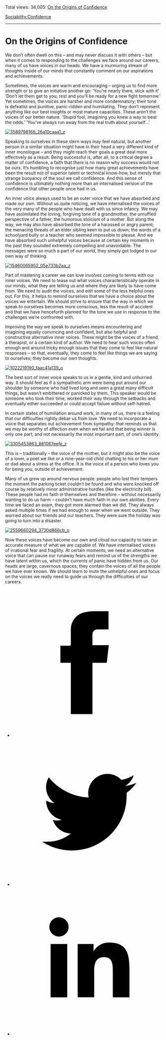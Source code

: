 Total views: 34,005: [On the Origins of Confidence](https://www.theschooloflife.com/thebookoflife/on-the-origins-of-confidence/)

[Sociability:](https://www.theschooloflife.com/thebookoflife/category/sociability/)[Confidence](https://www.theschooloflife.com/thebookoflife/category/sociability/confidence/)

* * *

# On the Origins of Confidence
<style>
						.alignnone {
  display: block;
  margin-left: auto;
  margin-right: auto;
  align: center:
}

.addtoany_share_save_container {
display:none;
}

.wp-block-image {
		display: block;
  margin-left: auto;
  margin-right: auto;
  width: 50%;
}

.aligncenter {
display: block;
  margin-left: auto;
  margin-right: auto;
  align: center:
}

@media only screen and (max-width: 500px) {
  .wp-block-image {
		display: block;
  margin-left: auto;
  margin-right: auto;
  width: 100%;
} }

h1 {max-width: 600px !important;
}
.s18-single-post .content-area .site-main article .post-cat-header-display + .old-wrapper p {
    font-size: 1.200em
}
						</style>

We don’t often dwell on this – and may never discuss it with others – but when it comes to responding to the challenges we face around our careers, many of us have voices in our heads. We have a murmuring stream of thoughts inside of our minds that constantly comment on our aspirations and achievements.

Sometimes, the voices are warm and encouraging – urging us to find more strength or to give an initiative another go: ‘You’re nearly there, stick with it’ ‘Don’t let them get to you; rest and you’ll be ready for a new fight tomorrow.’ Yet sometimes, the voices are harsher and more condemnatory; their tone is defeatist and punitive, panic-ridden and humiliating. They don’t represent anything like our best insights or most mature capacities. These aren’t the voices of our better nature. ‘Stupid fool, imagining you knew a way to beat the odds.’ ‘You’ve always run away from the real truth about yourself…’

[![3589798166_26a10caaa1_z](https://www.theschooloflife.com/thebookoflife/wp-content/uploads/2016/05/3589798166_26a10caaa1_z1.jpg)](http://www.thebookoflife.org/wp-content/uploads/2016/05/3589798166_26a10caaa1_z1.jpg)

Speaking to ourselves in these stern ways may feel natural, but another person in a similar situation might have in their head a very different kind of inner monologue – and they might reach their goals a great deal more effectively as a result. Being successful is, after all, to a critical degree a matter of confidence, a faith that there is no reason why success would not be ours. It’s humbling to recognise just how many great achievements have been the result not of superior talent or technical know-how, but merely that strange buoyancy of the soul we call confidence. And this sense of confidence is ultimately nothing more than an internalised version of the confidence that other people once had in us.

An inner voice always used to be an outer voice that we have absorbed and made our own. Without us quite noticing, we have internalised the voices of the very many of the people who have dealt with us since infancy. We may have assimilated the loving, forgiving tone of a grandmother, the unruffled perspective of a father, the humorous stoicism of a mother. But along the way, we may also have absorbed the tone of a harassed or angry parent; the menacing threats of an elder sibling keen to put us down; the words of a schoolyard bully or a teacher who seemed impossible to please. And we have absorbed such unhelpful voices because at certain key moments in the past they sounded extremely compelling and unavoidable. The messages were so much a part of our world, they simply got lodged in our own way of thinking.

[![15460065952_05e733b2aa_z](https://www.theschooloflife.com/thebookoflife/wp-content/uploads/2016/05/15460065952_05e733b2aa_z.jpg)](http://www.thebookoflife.org/wp-content/uploads/2016/05/15460065952_05e733b2aa_z.jpg)

Part of mastering a career we can love involves coming to terms with our inner voices. We need to tease out what voices characteristically operate in our minds, what they are telling us and where they are likely to have come from. We need to audit the voices, and edit some of the less helpful ones out. For this, it helps to remind ourselves that we have a choice about the voices we entertain. We should strive to ensure that the way in which we speak to ourselves becomes more conscious, less the result of accident and that we have henceforth planned for the tone we use in response to the challenges we’re confronted with.

Improving the way we speak to ourselves means encountering and imagining equally convincing and confident, but also helpful and constructive alternative inner voices. These might be the voices of a friend, a therapist, or a certain kind of author. We need to hear such voices often enough and around tricky enough issues that they come to feel like natural responses – so that, eventually, they come to feel like things we are saying to ourselves; they become our own thoughts.

[![1022219190_faac41a139_o](https://www.theschooloflife.com/thebookoflife/wp-content/uploads/2016/05/1022219190_faac41a139_o.jpg)](http://www.thebookoflife.org/wp-content/uploads/2016/05/1022219190_faac41a139_o.jpg)

The best sort of inner voice speaks to us in a gentle, kind and unhurried way. It should feel as if a sympathetic arm were being put around our shoulder by someone who had lived long and seen a great many difficult things, but wasn’t embittered or panicked by them. This speaker would be someone who took their time, worked their way through the setbacks and eventually either succeeded or could accept failure without self-hatred.

In certain states of humiliation around work, in many of us, there is a feeling that our difficulties rightly debar us from love. We need to incorporate a voice that separates out achievement from sympathy: that reminds us that we may be worthy of affection even when we fail and that being winner is only one part, and not necessarily the most important part, of one’s identity.

[![3305453863_881067eefe_z](https://www.theschooloflife.com/thebookoflife/wp-content/uploads/2016/05/3305453863_881067eefe_z.jpg)](http://www.thebookoflife.org/wp-content/uploads/2016/05/3305453863_881067eefe_z.jpg)

This is – traditionally – the voice of the mother, but it might also be the voice of a lover, a poet we like or a nine-year-old child chatting to his or her mum or dad about a stress at the office. It is the voice of a person who loves you for being you, outside of achievement.

Many of us grew up around nervous people: people who lost their tempers the moment the parking ticket couldn’t be found and who were knocked off course by relatively minor administrative hurdles (like the electricity bill). These people had no faith in themselves and therefore – without necessarily wanting to do us harm – couldn’t have much faith in our own abilities. Every time we faced an exam, they got more alarmed than we did. They always asked multiple times if we had enough to wear when we went outside. They worried about our friends and our teachers. They were sure the holiday was going to turn into a disaster.

[![2559660294_3730d866cb_o](https://www.theschooloflife.com/thebookoflife/wp-content/uploads/2016/05/2559660294_3730d866cb_o.jpg)](http://www.thebookoflife.org/wp-content/uploads/2016/05/2559660294_3730d866cb_o.jpg)

Now these voices have become our own and cloud our capacity to take an accurate measure of what we are capable of. We have internalised voices of irrational fear and fragility. At certain moments, we need an alternative voice that can pause our runaway fears and remind us of the strengths we have latent within us, which the currents of panic have hidden from us. Our heads are large, cavernous spaces; they contain the voices of all the people we have ever known. We should learn to mute the unhelpful ones and focus on the voices we really need to guide us through the difficulties of our careers.

<style>
    .iframe-class { display: block !important; }
</style>

- [<svg xmlns="http://www.w3.org/2000/svg" viewbox="0 0 26 26"><title>Facebook</title>
                    <g>
                        <path d="M8.38,10H9.92c.2,0,.29,0,.29-.28,0-.82,0-1.64,0-2.46a3.05,3.05,0,0,1,2.57-3.15A7.22,7.22,0,0,1,14,3.95c.86,0,1.71,0,2.57,0h.25v3.2h-2A.85.85,0,0,0,14,8c0,.62,0,1.24,0,1.91h2.87L16.51,13H14v9H10.21V13H8.38Z"></path>
                    </g>
                </svg>](http://www.facebook.com/sharer/sharer.php?u=https://www.theschooloflife.com/thebookoflife/on-the-origins-of-confidence/)
- [<svg xmlns="http://www.w3.org/2000/svg" viewbox="0 0 26 26"><title>Twitter</title>
                    <path d="M21.69,7.9a6.75,6.75,0,0,1-1.94.53,3.39,3.39,0,0,0,1.48-1.87,6.76,6.76,0,0,1-2.14.82,3.38,3.38,0,0,0-5.75,3.08,9.59,9.59,0,0,1-7-3.53,3.38,3.38,0,0,0,1,4.51A3.36,3.36,0,0,1,5.89,11v0A3.38,3.38,0,0,0,8.6,14.37a3.39,3.39,0,0,1-1.53.06,3.38,3.38,0,0,0,3.15,2.35A6.78,6.78,0,0,1,6,18.22a6.87,6.87,0,0,1-.81,0A9.6,9.6,0,0,0,20,10.08q0-.22,0-.44A6.86,6.86,0,0,0,21.69,7.9Z"></path>
                </svg>](http://twitter.com/share?url=https://www.theschooloflife.com/thebookoflife/on-the-origins-of-confidence/&text=&via=theschooloflife)
- [<svg xmlns="http://www.w3.org/2000/svg" viewbox="0 0 26 26"><title>LinkedIn</title>
<path class="cls-2" d="M6.67,10H9.58v9.36H6.67ZM8.13,5.32A1.69,1.69,0,1,1,6.44,7,1.69,1.69,0,0,1,8.13,5.32"></path><path class="cls-2" d="M11.41,10H14.2v1.28h0A3.06,3.06,0,0,1,17,9.75c2.95,0,3.49,1.94,3.49,4.46v5.14H17.57V14.79c0-1.09,0-2.48-1.51-2.48s-1.75,1.18-1.75,2.4v4.63H11.41Z"></path></svg>](https://www.linkedin.com/shareArticle?mini=true&url=https://www.theschooloflife.com/thebookoflife/on-the-origins-of-confidence/)
